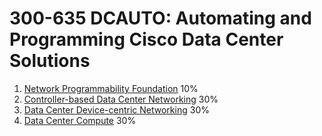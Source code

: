 # 300-635 DCAUTO: Automating and Programming Cisco Data Center Solutions

1. [Network Programmability Foundation](1_Network_Programmability_Foundation) 10%
2. [Controller-based Data Center Networking](2_Controller-based_Data_Center_Networking) 30%
3. [Data Center Device-centric Networking](3_Data_Center_Device-centric_Networking) 30%
4. [Data Center Compute](4_Data_Center_Compute) 30%
